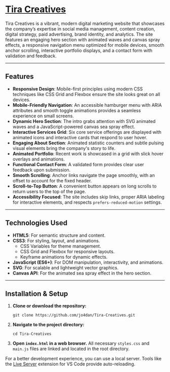 # [Tira Creatives](https://jo4dan.github.io/Tira-Creatives)

Tira Creatives is a vibrant, modern digital marketing website that showcases the company’s expertise in social media management, content creation, digital strategy, paid advertising, brand identity, and analytics. The site features an engaging hero section with animated waves and canvas spray effects, a responsive navigation menu optimized for mobile devices, smooth anchor scrolling, interactive portfolio displays, and a contact form with validation and feedback.

---

## Features

- **Responsive Design**: Mobile-first principles using modern CSS techniques like CSS Grid and Flexbox ensure the site looks great on all devices.
- **Mobile-Friendly Navigation**: An accessible hamburger menu with ARIA attributes and smooth toggle animations provides a seamless experience on small screens.
- **Dynamic Hero Section**: The intro grabs attention with SVG animated waves and a JavaScript-powered canvas sea spray effect.
- **Interactive Services Grid**: Six core service offerings are displayed with animated icons and interactive cards that respond to user hover.
- **Engaging About Section**: Animated statistic counters and subtle pulsing visual elements bring the company's story to life.
- **Animated Portfolio**: Recent work is showcased in a grid with slick hover overlays and animations.
- **Functional Contact Form**: A validated form provides clear user feedback upon submission.
- **Smooth Scrolling**: Anchor links navigate the page smoothly, with an offset to account for the fixed header.
- **Scroll-to-Top Button**: A convenient button appears on long scrolls to return users to the top of the page.
- **Accessibility Focused**: The site includes skip links, proper ARIA labeling for interactive elements, and respects `prefers-reduced-motion` settings.

---

## Technologies Used

- **HTML5**: For semantic structure and content.
- **CSS3**: For styling, layout, and animations.
  - CSS Variables for theme management.
  - CSS Grid and Flexbox for responsive layouts.
  - Keyframe animations for dynamic effects.
- **JavaScript (ES6+)**: For DOM manipulation, interactivity, and animations.
- **SVG**: For scalable and lightweight vector graphics.
- **Canvas API**: For the animated sea spray effect in the hero section.

---

## Installation & Setup

1.  **Clone or download the repository:**
    ```
    git clone https://github.com/jo4dan/Tira-Creatives.git
    ```
2.  **Navigate to the project directory:**
    ```
    cd Tira-Creatives
    ```
3.  **Open `index.html` in a web browser.** All necessary `styles.css` and `main.js` files are linked and located in the root directory.

For a better development experience, you can use a local server. Tools like the [Live Server](https://marketplace.visualstudio.com/items?itemName=ritwickdey.LiveServer) extension for VS Code provide auto-reloading.
